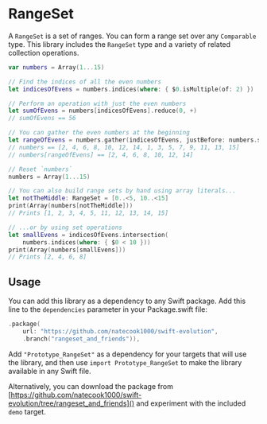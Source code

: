 # RangeSet

A `RangeSet` is a set of ranges. 
You can form a range set over any `Comparable` type. 
This library includes the `RangeSet` type and a variety of related collection operations.

```swift
var numbers = Array(1...15)

// Find the indices of all the even numbers
let indicesOfEvens = numbers.indices(where: { $0.isMultiple(of: 2) })

// Perform an operation with just the even numbers
let sumOfEvens = numbers[indicesOfEvens].reduce(0, +)
// sumOfEvens == 56

// You can gather the even numbers at the beginning
let rangeOfEvens = numbers.gather(indicesOfEvens, justBefore: numbers.startIndex)
// numbers == [2, 4, 6, 8, 10, 12, 14, 1, 3, 5, 7, 9, 11, 13, 15]
// numbers[rangeOfEvens] == [2, 4, 6, 8, 10, 12, 14]

// Reset `numbers`
numbers = Array(1...15)

// You can also build range sets by hand using array literals...
let notTheMiddle: RangeSet = [0..<5, 10..<15]
print(Array(numbers[notTheMiddle]))
// Prints [1, 2, 3, 4, 5, 11, 12, 13, 14, 15]

// ...or by using set operations
let smallEvens = indicesOfEvens.intersection(
    numbers.indices(where: { $0 < 10 }))
print(Array(numbers[smallEvens]))
// Prints [2, 4, 6, 8]
```

## Usage

You can add this library as a dependency to any Swift package. 
Add this line to the `dependencies` parameter in your Package.swift file:

```swift
.package(
    url: "https://github.com/natecook1000/swift-evolution",
    .branch("rangeset_and_friends")),
```

Add `"Prototype_RangeSet"` as a dependency for your targets that will use the library, 
and then use `import Prototype_RangeSet` to make the library available in any Swift file.

Alternatively, you can download the package from 
[https://github.com/natecook1000/swift-evolution/tree/rangeset_and_friends]() 
and experiment with the included `demo` target.

